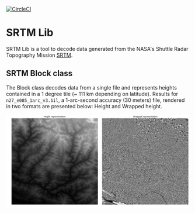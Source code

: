 [![CircleCI](https://circleci.com/gh/cmedinaarmas/srtmlib/tree/master.svg?style=svg)](https://circleci.com/gh/cmedinaarmas/srtmlib/tree/master)
# SRTM Lib
SRTM Lib is a tool to decode data generated from the NASA's Shuttle Radar Topography Mission [SRTM](https://www2.jpl.nasa.gov/srtm/).
## SRTM Block class
The Block class decodes data from a single file and represents heights contained in a 1 degree tile (~ 111 km depending on latitude). Results for `n27_e085_1arc_v3.bil`, a 1-arc-second accuracy (30 meters) file, rendered in two formats are presented below: Height and Wrapped height.
<p align="center">
  <img src="docs/block.png">
</p>
